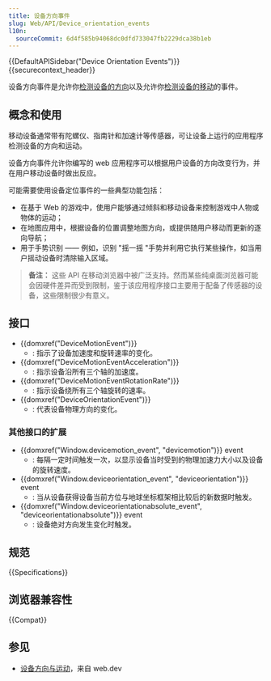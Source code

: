 ```yaml
---
title: 设备方向事件
slug: Web/API/Device_orientation_events
l10n:
  sourceCommit: 6d4f585b94068dc0dfd733047fb2229dca38b1eb
---
```


{{DefaultAPISidebar("Device Orientation Events")}}{{securecontext_header}}

设备方向事件是允许你[检测设备的方向](/zh-CN/docs/Web/API/Device_orientation_events/Detecting_device_orientation#processing_orientation_events)以及允许你[检测设备的移动](/zh-CN/docs/Web/API/Device_orientation_events/Detecting_device_orientation#processing_motion_events)的事件。

## 概念和使用

移动设备通常带有陀螺仪、指南针和加速计等传感器，可让设备上运行的应用程序检测设备的方向和运动。

设备方向事件允许你编写的 web 应用程序可以根据用户设备的方向改变行为，并在用户移动设备时做出反应。

可能需要使用设备定位事件的一些典型功能包括：

- 在基于 Web 的游戏中，使用户能够通过倾斜和移动设备来控制游戏中人物或物体的运动；
- 在地图应用中，根据设备的位置调整地图方向，或提供随用户移动而更新的逐向导航；
- 用于手势识别 —— 例如，识别 "摇一摇 "手势并利用它执行某些操作，如当用户摇动设备时清除输入区域。

> **备注：** 这些 API 在移动浏览器中被广泛支持。然而某些纯桌面浏览器可能会因硬件差异而受到限制，鉴于该应用程序接口主要用于配备了传感器的设备，这些限制很少有意义。

## 接口

- {{domxref("DeviceMotionEvent")}}
  - : 指示了设备加速度和旋转速率的变化。
- {{domxref("DeviceMotionEventAcceleration")}}
  - : 指示设备沿所有三个轴的加速度。
- {{domxref("DeviceMotionEventRotationRate")}}
  - : 指示设备绕所有三个轴旋转的速率。
- {{domxref("DeviceOrientationEvent")}}
  - : 代表设备物理方向的变化。

### 其他接口的扩展

- {{domxref("Window.devicemotion_event", "devicemotion")}} event
  - : 每隔一定时间触发一次，以显示设备当时受到的物理加速力大小以及设备的旋转速度。
- {{domxref("Window.deviceorientation_event", "deviceorientation")}} event
  - : 当从设备获得设备当前方位与地球坐标框架相比较后的新数据时触发。
- {{domxref("Window.deviceorientationabsolute_event", "deviceorientationabsolute")}} event
  - : 设备绝对方向发生变化时触发。

## 规范

{{Specifications}}

## 浏览器兼容性

{{Compat}}

## 参见

- [设备方向与运动](https://web.dev/articles/device-orientation)，来自 web.dev
